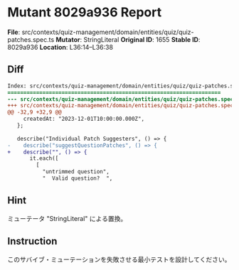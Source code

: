 # Mutant 8029a936 Report

**File**: src/contexts/quiz-management/domain/entities/quiz/quiz-patches.spec.ts
**Mutator**: StringLiteral
**Original ID**: 1655
**Stable ID**: 8029a936
**Location**: L36:14–L36:38

## Diff

```diff
Index: src/contexts/quiz-management/domain/entities/quiz/quiz-patches.spec.ts
===================================================================
--- src/contexts/quiz-management/domain/entities/quiz/quiz-patches.spec.ts	original
+++ src/contexts/quiz-management/domain/entities/quiz/quiz-patches.spec.ts	mutated #1655
@@ -32,9 +32,9 @@
     createdAt: "2023-12-01T10:00:00.000Z",
   };
 
   describe("Individual Patch Suggesters", () => {
-    describe("suggestQuestionPatches", () => {
+    describe("", () => {
       it.each([
         [
           "untrimmed question",
           "  Valid question?  ",
```

## Hint

ミューテータ "StringLiteral" による置換。

## Instruction

このサバイブ・ミューテーションを失敗させる最小テストを設計してください。
